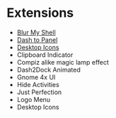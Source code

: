 # Extensions
- [Blur My Shell](https://extensions.gnome.org/extension/3193/blur-my-shell/)
- [Dash to Panel](https://extensions.gnome.org/extension/1160/dash-to-panel/)
- [Desktop Icons](https://extensions.gnome.org/extension/2087/desktop-icons-ng-ding/)
- Clipboard Indicator
- Compiz alike magic lamp effect
- Dash2Dock Animated
- Gnome 4x UI
- Hide Activities
- Just Perfection
- Logo Menu
- Desktop Icons
